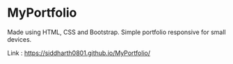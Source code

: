 # MyPortfolio
Made using HTML, CSS and Bootstrap.
Simple portfolio responsive for small devices.

Link : https://siddharth0801.github.io/MyPortfolio/

